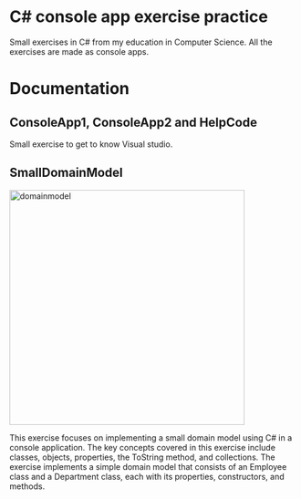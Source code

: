 # C# console app exercise practice
Small exercises in C# from my education in Computer Science. All the exercises are made as console apps.


# Documentation
## ConsoleApp1, ConsoleApp2 and HelpCode
Small exercise to get to know Visual studio.

## SmallDomainModel
<img width="412" alt="domainmodel" src="https://github.com/user-attachments/assets/70529493-5816-4e45-b180-eb6ea5a8095e">

This exercise focuses on implementing a small domain model using C# in a console application. The key concepts covered in this exercise include classes, objects, properties, the ToString method, and collections. The exercise implements a simple domain model that consists of an Employee class and a Department class, each with its properties, constructors, and methods.

